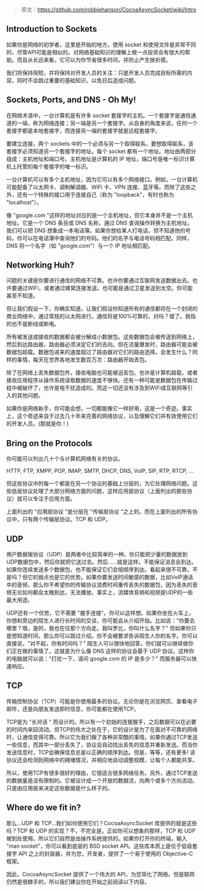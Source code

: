 > 原文：<https://github.com/robbiehanson/CocoaAsyncSocket/wiki/Intro>

## Introduction to Sockets

如果你是网络的初学者，这里是开始的地方。使用 socket 和使用文件是非常不同的，尽管API可能是相似的。对网络基础知识的理解上做一点投资会有很大的帮助。而且从长远来看，它可以为你节省很多时间，并防止产生挫折感。

我们将保持简短，并将保持对开发人员的关注：只是开发人员完成目标所需的内容，同时不会跳过重要的基础知识，以免日后造成问题。

## Sockets, Ports, and DNS - Oh My!

在网络术语中，一台计算机是有许多 socket 套接字的主机。一个套接字是通信通道的一端，称为网络连接；另一端是另一个套接字。从自身的角度来说，任何一个套接字都是本地套接字，而连接另一端的套接字就是远程套接字。

要建立连接，两个 sockets 中的一个必须与另一个取得联系。要想取得联系，该套接字必须知道另一个套接字的地址。每个 socket 都有一个地址。地址由两部分组成：主机地址和端口号。主机地址是计算机的 IP 地址，端口号是唯一标识计算机上托管的每个套接字的唯一标识。

一台计算机可以有多个主机地址，因为它可以有多个网络接口。例如，一台计算机可能配备了以太网卡、调制解调器、WiFi 卡、VPN 连接、蓝牙等。而除了这些之外，还有一个特殊的接口用于连接自己（称为 "loopback"，有时也称为 "localhost"）。

像 "google.com "这样的地址对应的是一个主机地址，但它本身并不是一个主机地址。它是一个 DNS 条目或 DNS 名称，通过 DNS 查询操作转换为主机地址。我们可以把 DNS 想象成一本电话簿。如果你想给某人打电话，但不知道他的号码，你可以在电话簿中查询他们的号码。他们的名字与电话号码相匹配。同样，DNS 将一个名字（如 "google.com"）与一个 IP 地址相匹配。

## Networking Huh?

问题的关键是你要进行通信的网络不可靠。也许你要通过互联网发送数据出去。也许要通过WiFi，或者通过蜂窝连接发送。也可能是通过卫星发送到太空。你可能甚至不知道。

但让我们假设一下，你确实知道。让我们假设你知道所有的通信都将在一个封闭的商业网络中，通过常规的以太网进行。通信将是100%可靠的，对吗？错了。我指的也不是断线或断电。

所有被发送或接收的数据都会被分解成小数据包。这些数据包会被传送到网络上，然后到达路由器，路由器必须决定它们的去向。但在流量爆发时，路由器可能会被数据包超载。数据包进来的速度超过了路由器对它们的路由选择。会发生什么？同样的事情，每天在世界各地发生数百万次：路由器开始丢包。

除了在网络上丢失数据包外，接收电脑也可能被迫丢包。也许是计算机超载，或者接收应用程序从操作系统读取数据的速度不够快。还有一种可能是数据包在传输过程中被破坏了，也许是电干扰造成的。而这一切还没有涉及到WiFi或互联网等引入的其他问题。

如果你是网络新手，你可能会想，一切都能像它一样好用，这是一个奇迹。事实上，这个奇迹来自于过去几十年来完善的网络协议，以及理解它们并有效使用它们的开发人员。(那就是你！)

## Bring on the Protocols

你可能可以列出几十个与计算机网络有关的协议。

HTTP, FTP, XMPP, POP, IMAP, SMTP, DHCP, DNS, VoIP, SIP, RTP, RTCP, ...

但这些协议中的每一个都是在另一个协议的基础上分层的，为它处理网络问题。这些低层协议处理了大部分网络方面的问题，这样应用层协议（上面列出的那些协议）就可以专注于应用方面。

上面列出的 "应用层协议 "是分层在 "传输层协议 "之上的。而在上面列出的所有协议中，只有两个传输层协议。TCP 和 UDP。

## UDP

用户数据报协议（UDP）是两者中比较简单的一种。你只能把少量的数据放到UDP数据包中，然后你就把它送过去。然后......就是这样。不能保证消息会到达。如果你连续发送多个数据包，也不能保证它们会按顺序到达。看起来很不可靠，不是吗？但它的弱点也是它的优势。如果你要发送时间敏感的数据，比如VoIP通话中的音频，那么你不希望你的传输协议浪费时间重传丢失的数据包，因为丢失的音频无论如何都会太晚到达，无法播放。事实上，流媒体音频和视频是UDP的一些最大用途。

UDP还有一个优势，它不需要 "握手连接"。你可以这样想。如果你坐在火车上，你想和旁边的陌生人进行长时间的交谈，你可能会从介绍开始。比如说："你要去哪里？哦，是的，我也在往那个方向走。我叫罗比，你叫什么名字？" 但如果你只是想知道时间，那么你可以跳过介绍。你不会被要求告诉陌生人你的名字。你可以直接说，"对不起，你有时间吗？" 陌生人可以很快地回答，你们就可以继续做你们正在做的事情了。这就是为什么像 DNS 这样的协议会基于 UDP 协议。这样你的电脑就可以说："打扰一下，请问 google.com 的 IP 是多少？" 而服务器可以快速响应。

## TCP

传输控制协议（TCP）可能是你使用最多的协议。无论你是在浏览网页、查看电子邮件，还是向朋友发送即时信息，你可能都在使用TCP。

TCP是为 "长对话 " 而设计的。所以有一个初始的连接握手，之后数据可以在必要的时间内来回流动。但TCP的伟大之处在于，它的设计是为了在面对不可靠的网络时，让通信变得可靠。所以它为我们做了各种非常酷的事情。如果你通过TCP发送一些信息，而其中一部分丢失了，协议会自动找出丢失的信息并重新发送。而当你发送信息时，TCP会确保信息总是以正确的顺序到达。但是，等等，还有更多! 该协议还会检测到网络中的拥堵情况，并相应地自动调整规模，让每个人都能共享。

所以，使用TCP有很多很好的理由，它很适合很多网络任务。另外，通过TCP发送的数据量是没有限制的。它被设计成一个开放的数据流，向两个或多个方向流动。只是由应用层来决定这些数据是什么样子的。

## Where do we fit in?

那么...UDP 和 TCP...我们如何使用它们？CocoaAsyncSocket 库提供的就是这些吗？TCP 和 UDP 的实现？不，不完全是。正如你可以想象的那样，TCP 和 UDP 被到处使用。所以它们自然是由操作系统提供的。如果你打开你的终端，输入 "man socket"，你可以看到底层的 BSD socket API。这些库本质上是位于低级套接字 API 之上的封装器，并为您，开发者，提供了一个易于使用的 Objective-C 框架。

因此，CocoaAsyncSocket 提供了一个伟大的 API，为您简化了网络。但是联网仍然是很棘手的，所以我们建议你在开始之前阅读以下内容。



